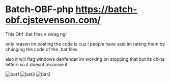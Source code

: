 # Batch-OBF-php https://batch-obf.cjstevenson.com/

This Obf .bat files v swag ngl

only reason im posting the code is cuz i people have said im ratting them by changing the code of the .bat files

also it will flag windows denfender im working on stopping that but its china letters so it doesnt reconise it

![bat1](https://user-images.githubusercontent.com/89362919/149574705-ae43d9b6-e0ed-4b16-882f-5599f4df0630.PNG)
![bat3](https://user-images.githubusercontent.com/89362919/149574709-07ca24a4-7d78-4b1d-9cb6-d5f620618ed4.PNG)
![bat2](https://user-images.githubusercontent.com/89362919/149574712-2a55ddd3-31f3-4d15-8312-befa52e90600.PNG)




